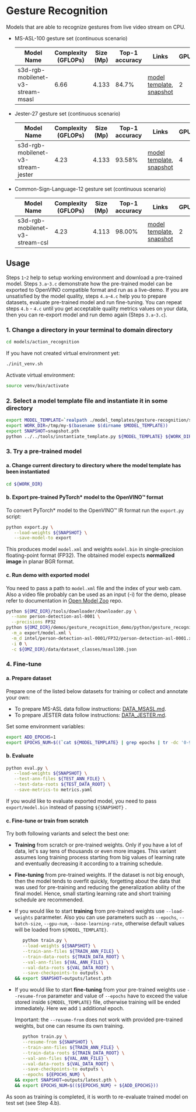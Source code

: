 # Gesture Recognition

Models that are able to recognize gestures from live video stream on CPU.

* MS-ASL-100 gesture set (continuous scenario)

  | Model Name                        | Complexity (GFLOPs) | Size (Mp) | Top-1 accuracy  | Links                                                                                                                                                                                                                                 | GPU_NUM |
  | --------------------------------- | ------------------- | --------- | --------------- | ------------------------------------------------------------------------------------------------------------------------------------------------------------------------------------------------------------------------------------- | ------- |
  | s3d-rgb-mobilenet-v3-stream-msasl | 6.66	              | 4.133     | 84.7%           | [model template](s3d-rgb-mobilenet-v3-stream-msasl/template.yaml), [snapshot](https://download.01.org/opencv/openvino_training_extensions/models/asl/s3d-mobilenetv3-large-statt-msasl1000.pth)                                       | 2       |

* Jester-27 gesture set (continuous scenario)

  | Model Name                         | Complexity (GFLOPs) | Size (Mp) | Top-1 accuracy | Links                                                                                                                                                                                                                                 | GPU_NUM |
  | ---------------------------------- | ------------------- | --------- | -------------- | ------------------------------------------------------------------------------------------------------------------------------------------------------------------------------------------------------------------------------------- | ------- |
  | s3d-rgb-mobilenet-v3-stream-jester | 4.23	               | 4.133     | 93.58%         | [model template](s3d-rgb-mobilenet-v3-stream-jester/template.yaml), [snapshot](https://docs.google.com/uc?export=download&id=1lDm2qOxMRyXZW6y7owlQBv8SGvGIKpcX)                                                                       | 4       |

* Common-Sign-Language-12 gesture set (continuous scenario)

  | Model Name                         | Complexity (GFLOPs) | Size (Mp) | Top-1 accuracy | Links                                                                                                                                                                                                                                 | GPU_NUM |
  | ---------------------------------- | ------------------- | --------- | -------------- | ------------------------------------------------------------------------------------------------------------------------------------------------------------------------------------------------------------------------------------- | ------- |
  | s3d-rgb-mobilenet-v3-stream-csl    | 4.23                | 4.113     | 98.00%         | [model template](s3d-rgb-mobilenet-v3-stream-csl/template.yaml), [snapshot](https://storage.openvinotoolkit.org/repositories/openvino_training_extensions/models/common_sign_language/s3d-mobilenetv3-large-common_sign_language.pth) | 2       |

## Usage

Steps `1`-`2` help to setup working environment and download a pre-trained model.
Steps `3.a`-`3.c` demonstrate how the pre-trained model can be exported to OpenVINO compatible format and run as a live-demo.
If you are unsatisfied by the model quality, steps `4.a`-`4.c` help you to prepare datasets, evaluate pre-trained model and run fine-tuning.
You can repeat steps `4.b` - `4.c` until you get acceptable quality metrics values on your data, then you can re-export model and run demo again (Steps `3.a`-`3.c`).

### 1. Change a directory in your terminal to domain directory

```bash
cd models/action_recognition
```
If you have not created virtual environment yet:
```bash
./init_venv.sh
```
Activate virtual environment:
```bash
source venv/bin/activate
```

### 2. Select a model template file and instantiate it in some directory

```bash
export MODEL_TEMPLATE=`realpath ./model_templates/gesture-recognition/s3d-rgb-mobilenet-v3-stream-msasl/template.yaml`
export WORK_DIR=/tmp/my-$(basename $(dirname $MODEL_TEMPLATE))
export SNAPSHOT=snapshot.pth
python ../../tools/instantiate_template.py ${MODEL_TEMPLATE} ${WORK_DIR}
```

### 3. Try a pre-trained model

#### a. Change current directory to directory where the model template has been instantiated

```bash
cd ${WORK_DIR}
```
#### b. Export pre-trained PyTorch\* model to the OpenVINO™ format

To convert PyTorch\* model to the OpenVINO™ IR format run the `export.py` script:

```bash
python export.py \
   --load-weights ${SNAPSHOT} \
   --save-model-to export
```

This produces model `model.xml` and weights `model.bin` in single-precision floating-point format
(FP32). The obtained model expects **normalized image** in planar BGR format.

#### c. Run demo with exported model

You need to pass a path to `model.xml` file and the index of your web cam. Also a video file probably can be used as an input (-i) for the demo, please refer to documentation in [Open Model Zoo](https://github.com/openvinotoolkit/open_model_zoo) repo.

```bash
python ${OMZ_DIR}/tools/downloader/downloader.py \
  --name person-detection-asl-0001 \
  --precisions FP32
python ${OMZ_DIR}/demos/gesture_recognition_demo/python/gesture_recognition_demo.py \
  -m_a export/model.xml \
  -m_d intel/person-detection-asl-0001/FP32/person-detection-asl-0001.xml \
  -i 0 \
  -c ${OMZ_DIR}/data/dataset_classes/msasl100.json
```

### 4. Fine-tune

#### a. Prepare dataset

Prepare one of the listed below datasets for training or collect and annotate your own:
* To prepare MS-ASL data follow instructions: [DATA_MSASL.md](./DATA_MSASL.md).
* To prepare JESTER data follow instructions: [DATA_JESTER.md](./DATA_JESTER.md).

Set some environment variables:
```bash
export ADD_EPOCHS=1
export EPOCHS_NUM=$((`cat ${MODEL_TEMPLATE} | grep epochs | tr -dc '0-9'` + ${ADD_EPOCHS}))
```

#### b. Evaluate

```bash
python eval.py \
   --load-weights ${SNAPSHOT} \
   --test-ann-files ${TEST_ANN_FILE} \
   --test-data-roots ${TEST_DATA_ROOT} \
   --save-metrics-to metrics.yaml
```

If you would like to evaluate exported model, you need to pass `export/model.bin` instead of passing `${SNAPSHOT}` .

#### c. Fine-tune or train from scratch

Try both following variants and select the best one:

   * **Training** from scratch or pre-trained weights. Only if you have a lot of data, let's say tens of thousands or even more images. This variant assumes long training process starting from big values of learning rate and eventually decreasing it according to a training schedule.
   * **Fine-tuning** from pre-trained weights. If the dataset is not big enough, then the model tends to overfit quickly, forgetting about the data that was used for pre-training and reducing the generalization ability of the final model. Hence, small starting learning rate and short training schedule are recommended.

   * If you would like to start **training** from pre-trained weights use `--load-weights` pararmeter. Also you can use parameters such as `--epochs`, `--batch-size`, `--gpu-num`, `--base-learning-rate`, otherwise default values will be loaded from `${MODEL_TEMPLATE}`.

      ```bash
         python train.py \
         --load-weights ${SNAPSHOT} \
         --train-ann-files ${TRAIN_ANN_FILE} \
         --train-data-roots ${TRAIN_DATA_ROOT} \
         --val-ann-files ${VAL_ANN_FILE} \
         --val-data-roots ${VAL_DATA_ROOT} \
         --save-checkpoints-to outputs \
      && export SNAPSHOT=outputs/latest.pth

   * If you would like to start **fine-tuning** from your pre-trained weights use `--resume-from` parameter and value of `--epochs` have to exceed the value stored inside `${MODEL_TEMPLATE}` file, otherwise training will be ended immediately. Here we add `1` additional epoch.

     Important: the `--resume-from` does not work with provided pre-trained weights, but one can resume its own training.

      ```bash
         python train.py \
         --resume-from ${SNAPSHOT} \
         --train-ann-files ${TRAIN_ANN_FILE} \
         --train-data-roots ${TRAIN_DATA_ROOT} \
         --val-ann-files ${VAL_ANN_FILE} \
         --val-data-roots ${VAL_DATA_ROOT} \
         --save-checkpoints-to outputs \
         --epochs ${EPOCHS_NUM} \
      && export SNAPSHOT=outputs/latest.pth \
      && export EPOCHS_NUM=$((${EPOCHS_NUM} + ${ADD_EPOCHS}))
      ```

As soon as training is completed, it is worth to re-evaluate trained model on test set (see Step 4.b).

